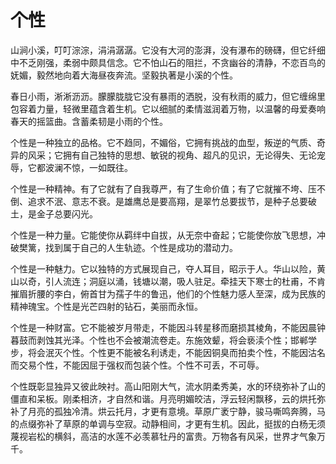 # 个性

山涧小溪，叮叮淙淙，涓涓潺潺。它没有大河的澎湃，没有瀑布的磅礴，但它纤细中不乏刚强，柔弱中颇具信念。它不怕山石的阻拦，不贪幽谷的清静，不恋百鸟的妩媚，毅然地向着大海昼夜奔流。坚毅执著是小溪的个性。 

春日小雨，淅淅沥沥。朦朦胧胧它没有暴雨的洒脱，没有秋雨的威力，但它缠绵里包容着力量，轻微里蕴含着生机。它以细腻的柔情滋润着万物，以温馨的母爱奏响春天的摇篮曲。含蓄柔韧是小雨的个性。 

个性是一种独立的品格。它不趋同，不媚俗，它拥有挑战的血型，叛逆的气质、奇异的风采；它拥有自己独特的思想、敏锐的视角、超凡的见识，无论得失、无论宠辱，它都波澜不惊，一如既往。 

个性是一种精神。有了它就有了自我尊严，有了生命价值；有了它就摧不垮、压不倒、追求不泯、意志不衰。是雄鹰总是要高翔，是翠竹总要拔节，是种子总要破土，是金子总要闪光。 

个性是一种力量。它能使你从羁绊中自拔，从无奈中奋起；它能使你放飞思想，冲破樊篱，找到属于自己的人生轨迹。个性是成功的潜动力。 

个性是一种魅力。它以独特的方式展现自己，夺人耳目，昭示于人。华山以险，黄山以奇，引人流连；洞庭以涌，钱塘以潮，吸人驻足。牵挂天下寒士的杜甫，不肯摧眉折腰的李白，俯首甘为孺子牛的鲁迅，他们的个性魅力感人至深，成为民族的精神瑰宝。个性是光芒四射的钻石，美丽而永恒。 

个性是一种财富。它不能被岁月带走，不能因斗转星移而磨损其棱角，不能因晨钟暮鼓而剥蚀其光泽。个性也不会被潮流卷走。东施效颦，将会亵渎个性；邯郸学步，将会泯灭个性。个性更不能被名利诱走，不能因铜臭而拍卖个性，不能因沽名而交易个性，不能因屈于强权而包装个性。个性不可丢，不可辱。 

个性既彰显独异又彼此映衬。高山阳刚大气，流水阴柔秀美，水的环绕弥补了山的僵直和呆板。刚柔相济，才自然和谐。月亮明媚皎洁，浮云轻闲飘移，云的烘托弥补了月亮的孤独冷清。烘云托月，才更有意境。草原广袤宁静，骏马嘶鸣奔腾，马的点缀弥补了草原的单调与空寂。动静相间，才更有生机。因此，挺拔的白杨无须蔑视岩松的横斜，高洁的水莲不必羡慕牡丹的富贵。万物各有风采，世界才气象万千。
 